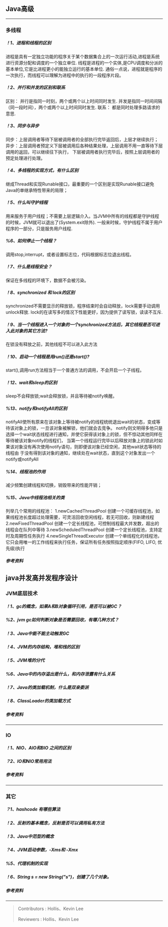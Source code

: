 ## Java高级

---

### 多线程
##### ！1、进程和线程的区别
进程是具有一定独立功能的程序关于某个数据集合上的一次运行活动,进程是系统进行资源分配和调度的一个独立单位.
线程是进程的一个实体,是CPU调度和分派的基本单位,它是比进程更小的能独立运行的基本单位.
通俗一点说，进程就是程序的一次执行，而线程可以理解为进程中的执行的一段程序片段。
##### ！2、并行和并发的区别和联系
区别：
并行是指同一时刻，两个或两个以上时间同时发生.
并发是指同一时间间隔（同一段时间），两个或两个以上时间同时发生.
联系：
都是同时处理多路请求的意思.

##### ！3、同步与异步
同步：上层调用者等待下层被调用者的全部执行完毕返回后，上层才继续执行；
异步：上层调用者预定义下层被调用后各种结果处理，上层调用不用一直等待下层调用的返回，可以继续往下执行，
      下层被调用者执行完毕后，按照上层调用者的预定处理进行处理。
##### ！4、多线程的实现方式，有什么区别
继成Thread和实现Runable接口，最重要的一个区别是实现Runable接口避免Java的单继承特性带来的局限；

##### ！5、什么叫守护线程
用来服务于用户线程；不需要上层逻辑介入。当JVM中所有的线程都是守护线程的时候，JVM就可以退出了(System.exit除外).
一般来时候，守护线程不属于用户程序的一部分，只是服务用户线程.
##### %6、如何停止一个线程？
调用stop,interrupt，或者设置标志位，代码根据标志位退出线程。
##### ！7、什么是线程安全？
保证在多线程的环境下，数据不会被污染。
##### ！8、synchronized 和 lock的区别
synchronized不需要显示的释放锁，程序结束时会自动释放，lock需要手动调用unlock释放.
lock的在读写多的情况下性能更好，因为提供了读写锁，读读不互斥.
##### ！9、当一个线程进入一个对象的一个synchronized方法后，其它线程是否可进入此对象的其它方法?
在锁没有释放之前，其他线程不可以进入此方法
##### ！10、启动一个线程是用run()还是start()?
start(),调用run方法相当于一个普通方法的调用，不会开启一个子线程。
##### ！12、wait和sleep的区别
sleep不会释放锁;wait会释放锁，并且等待被notify唤醒。
##### %13、notify和notifyAll的区别
notifyAll使所有原来在该对象上等待被notify的线程统统退出wait的状态，变成等待该对象上的锁，一旦该对象被解锁，他们就会去竞争。
notify则文明得多他只是选择一个wait状态线程进行通知，并使它获得该对象上的锁，但不惊动其他同样在等待被该对象notify的线程们，
当第一个线程运行完毕以后释放对象上的锁此时如果该对象没有再次使用notify语句，则即便该对象已经空闲，其他wait状态等待的线程由
于没有得到该对象的通知，继续处在wait状态，直到这个对象发出一个notify或notifyAll
##### %14、线程池的作用
减少频繁创建线程和切换，销毁带来的性能开销；
##### %15、Java中线程池相关的类
列举几个常用的线程池：
    1.newCachedThreadPool
    创建一个可缓存线程池，如果线程池长度超过处理需要，可灵活回收空闲线程，若无可回收，则新建线程
    2.newFixedThreadPool
    创建一个定长线程池，可控制线程最大并发数，超出的线程会在队列中等待
    3.newScheduledThreadPool
    创建一个定长线程池，支持定时及周期性任务执行
    4.newSingleThreadExecutor
    创建一个单线程化的线程池，它只会用唯一的工作线程来执行任务，保证所有任务按照指定顺序(FIFO, LIFO, 优先级)执行
##### 参考资料
java并发高并发程序设计
---

### JVM底层技术
##### ！1、gc的概念，如果A和B对象循环引用，是否可以被GC？

##### %2、jvm gc如何判断对象是否需要回收，有哪几种方式？

##### ！3、Java中能不能主动触发GC

##### ！4、JVM的内存结构，堆和栈的区别

##### ！5、JVM堆的分代

##### %6、Java中的内存溢出是什么，和内存泄露有什么关系

##### ！7、Java的类加载机制，什么是双亲委派

##### ！8、ClassLoader的类加载方式

##### 参考资料

---

### IO
##### ！1、NIO、AIO和BIO 之间的区别

##### ？2、IO和NIO常用用法

##### 参考资料

---

### 其它
##### ？1、hashcode 有哪些算法

##### ！2、反射的基本概念，反射是否可以调用私有方法

##### ！3、Java中范型的概念

##### ？4、JVM启动参数，-Xms和 -Xmx

##### %5、代理机制的实现

##### ！6、String s = new String("s")，创建了几个对象。

##### 参考资料

---

> Contributors : Hollis、Kevin Lee
>
> Reviewers : Hollis、Kevin Lee
